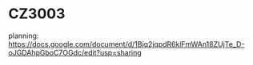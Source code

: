 # CZ3003

planning:
https://docs.google.com/document/d/1Bjq2jqpdR6klFmWAn18ZUjTe_D-oJGDAhpGboC7OGdc/edit?usp=sharing
